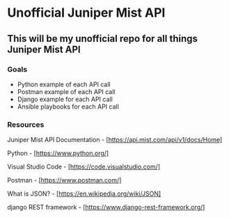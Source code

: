 # Unofficial Juniper Mist API #

## This will be my unofficial repo for all things Juniper Mist API ##

### Goals ###

* Python example of each API call
* Postman example of each API call
* Django example for each API call
* Ansible playbooks for each API call

### Resources ###

Juniper Mist API Documentation - [https://api.mist.com/api/v1/docs/Home]

Python - [https://www.python.org/]

Visual Studio Code - [https://code.visualstudio.com/]

Postman - [https://www.postman.com/]

What is JSON? - [https://en.wikipedia.org/wiki/JSON]

django REST framework - [https://www.django-rest-framework.org/]
